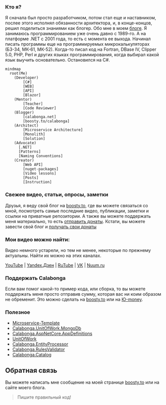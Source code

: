 ### Кто я?

Я сначала был просто разработчиком, потом стал еще и наставником, послее этого исполнял обязанности архитектора, и, в конце-концов, решил поделиться знаниями как блогер. Обо мне в моем [блоге](https://www.calabonga.net/site/author). Я занимаюсь программированием уже очень давно с 1989-го. А на платформе .NET с 2001 года, то есть с момента ее выхода. Начинал писать программы еще на программируемых микрокалькуляторах (БЗ-34, МК-61, МК-52). Когда-то писал код на Fortran, DBase IV, Clipper 5.0, PHP, Perl и других языках программирования, когда выбирал какой язык выучить основательно. Остановился на C#.

``` mermaid
mindmap
  root(Me)
    (Developer)
        [C#]
        [WEB]
        [API]
        [Blazor]
    (Mentor)
        [Teacher]
        [Code Reviewer]
    (Blogger)
        [calabonga.net]
        [boosty.to/calabonga]
    (Architect)
        [Microservice Architecture]
        [Monolith]
        [Solution]
    (Advocate)
      [.NET]
      [Patterns]
      [Naming Conventions]
    (Creator)
        [Web API]
        [nuget-packages]
        [Video lessons]
        [Posts]
        [Instruction]
```

### Свежее видео, статьи, опросы, заметки

Друзья, я веду свой блог на [boosty.to](https://boosty.to/calabonga), где вы можете связаться со мной, посмотреть самые последние видео, публикации, заметки и ссылки на приватные репозитории. А также вы можете поддержать меня материально, то есть [отправить донаты](https://boosty.to/calabonga/donate). Кстати, вы можете завести свой блог и [получать свои донаты](https://boosty.to/calabonga/ref)

### Мои видео можно найти:

Видео немного устарели, но тем не менее, некоторые по прежнему актуальны. Найти их можно на этих каналах.

[YouTube](https://www.youtube.com/sergeicalabonga) | [Yandex.Дзен](https://dzen.ru/calabonga) | [RuTube](https://rutube.ru/channel/24598124/) | [VK](https://vk.com/video/@calabonga) | [Nuum.ru](https://nuum.ru/channel/calabonga)

### Поддержать Calabonga
Если вам помог какой-то пример кода, или сборка, то вы можете поддержать меня просто отправив сумму, которая вас ни коим образом не обременит. Это можно сделать на [boosty.to](https://boosty.to/calabonga/donate) или на [Ю-money](https://sobe.ru/na/calabonganet).

### Полезное

* [Microservice-Template](https://github.com/Calabonga/Microservice-Template)
* [Calabonga.UnitOfWork.MongoDb](https://github.com/Calabonga/Calabonga.UnitOfWork.MongoDb)
* [Calabonga.AspNetCore.AppDefinitions](https://github.com/Calabonga/Calabonga.AspNetCore.AppDefinitions)
* [UnitOfWork](https://github.com/Calabonga/UnitOfWork)
* [Calabonga.EntityProcessor](https://github.com/Calabonga/Calabonga.EntityProcessor)
* [Calabonga.RulesValidator](https://github.com/Calabonga/Calabonga.RulesValidator)
* [Calabonga.Catalog](https://github.com/Calabonga/Calabonga.Catalog)

## Обратная связь
Вы можете написать мне сообщение на моей странице [boosty.to](https://boosty.to/calabonga) или на сайте моего блога. 

> Пишите правильный код!
